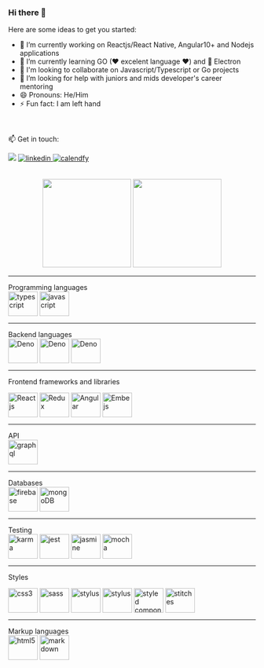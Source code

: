### Hi there 👋

Here are some ideas to get you started:

- 🔭 I’m currently working on Reactjs/React Native, Angular10+ and Nodejs applications
- 🌱 I’m currently learning GO (❤ excelent language ❤) and 🧪 Electron
- 👯 I'm looking to collaborate on Javascript/Typescript or Go projects 
- 🤔 I’m looking for help with juniors and mids developer's career mentoring
- 😄 Pronouns: He/Him
- ⚡ Fun fact: I am left hand

<br /><br />
  📫 Get in touch:
  <div>
  <a href="mailto:so.israelweb@gmail.com" title="E-mail" ="mailto:so.israelweb@gmail.com"><img src="https://img.shields.io/badge/gmail-white?style=flat&logo=gmail&labelColor=white" target="_blank"></a>
  <a href="https://www.linkedin.com/in/soisrael/" title="Connect with me" target="_blank">
    <img alt="linkedin" src="https://img.shields.io/badge/Linkedin-blue?style=flat&logo=linkedin&labelColor=blue" />
  </a>
  <a href="https://calendly.com/israel-soares" title="Schedule a meeting" target="_blank">
    <img alt="calendfy" src="https://img.shields.io/badge/Calendly-blue?style=flat&logo=calendly&labelColor=blue" />
  </a>
</div>
<br /><br />

<div align="center">
  <a href="https://github.com/wolfather"></a>
  <img height="180em" src="https://github-readme-stats.vercel.app/api?username=wolfather&show_icons=true&theme=dracula&include_all_commits=true&count_private=true"/>
  <img height="180em" src="https://github-readme-stats.vercel.app/api/top-langs/?username=wolfather&layout=compact&langs_count=7&theme=darkula"/>
</div>
<hr />

<div>
Programming languages
<div>
  <img align="center" alt="typescript" height="50" width="60" src="https://cdn.jsdelivr.net/gh/devicons/devicon/icons/typescript/typescript-original.svg" />
  <img align="center" alt="javascript" height="50" width="60" src="https://cdn.jsdelivr.net/gh/devicons/devicon/icons/javascript/javascript-original.svg" />          
  <hr />
</div>
Backend languages
<div>
  <img align="center" alt="Deno" height="50" width="60" src="https://cdn.jsdelivr.net/gh/devicons/devicon/icons/denojs/denojs-original-wordmark.svg" />
<img align="center" alt="Deno" height="50" width="60"  src="https://cdn.jsdelivr.net/gh/devicons/devicon/icons/nodejs/nodejs-original-wordmark.svg" />
<img align="center" alt="Deno" height="50" width="60"  src="https://cdn.jsdelivr.net/gh/devicons/devicon/icons/go/go-original.svg" />
<hr />
</div>

Frontend frameworks and libraries
<div>
  <img align="center" alt="Reactjs" height="50" width="60"  src="https://cdn.jsdelivr.net/gh/devicons/devicon/icons/react/react-original-wordmark.svg" />
  <img align="center" alt="Redux" height="50" width="60"  src="https://cdn.jsdelivr.net/gh/devicons/devicon/icons/redux/redux-original.svg" />
  <img align="center" alt="Angular" height="50" width="60"  src="https://cdn.jsdelivr.net/gh/devicons/devicon/icons/angularjs/angularjs-original.svg" />
  <img align="center" alt="Embejs" height="50" width="60" src="https://cdn.jsdelivr.net/gh/devicons/devicon/icons/ember/ember-original-wordmark.svg" />
  <hr />
</div>
API
  <div>
    <img align="center" alt="graphql" height="50" width="60" src="https://cdn.jsdelivr.net/gh/devicons/devicon/icons/graphql/graphql-plain-wordmark.svg" />
    <hr />
  </div>
Databases
  <div>
    <img align="center" alt="firebase" height="50" width="60" src="https://cdn.jsdelivr.net/gh/devicons/devicon/icons/firebase/firebase-plain-wordmark.svg" />
    <img align="center" alt="mongoDB" height="50" width="60" src="https://cdn.jsdelivr.net/gh/devicons/devicon/icons/mongodb/mongodb-plain-wordmark.svg" />
    <hr />
  </div>
Testing
  <div>
    <img align="center" alt="karma" height="50" width="60" src="https://cdn.jsdelivr.net/gh/devicons/devicon/icons/karma/karma-original.svg" />
    <img align="center" alt="jest" height="50" width="60" src="https://cdn.jsdelivr.net/gh/devicons/devicon/icons/jest/jest-plain.svg" />          
    <img align="center" alt="jasmine" height="50" width="60" src="https://cdn.jsdelivr.net/gh/devicons/devicon/icons/jasmine/jasmine-plain-wordmark.svg" />
    <img align="center" alt="mocha" height="50" width="60" src="https://cdn.jsdelivr.net/gh/devicons/devicon/icons/mocha/mocha-plain.svg" />
    <hr />    
  </div>
  
Styles
<div>
  <img align="center" alt="css3" height="50" width="60" src="https://cdn.jsdelivr.net/gh/devicons/devicon/icons/css3/css3-original.svg" />  
  <img align="center" alt="sass" height="50" width="60" src="https://cdn.jsdelivr.net/gh/devicons/devicon/icons/sass/sass-original.svg" />
  <img align="center" alt="stylus" height="50" width="60" src="https://cdn.jsdelivr.net/gh/devicons/devicon/icons/stylus/stylus-original.svg" />
  <img align="center" alt="stylus" height="50" width="60" src="https://cdn.jsdelivr.net/gh/devicons/devicon/icons/stylus/stylus-original.svg" />
  <img align="center" alt="styled components" height="50" width="60" src="https://cdn.jsdelivr.net/gh/devicons/devicon/icons/styled-component/styled-component.svg" />
  <img align="center" alt="stitches" height="50" width="60" src="https://cdn.jsdelivr.net/gh/devicons/devicon/icons/stitches/stitches.svg" />
  <hr />
</div>
Markup languages
<div>
  <img align="center" alt="html5" height="50" width="60" src="https://cdn.jsdelivr.net/gh/devicons/devicon/icons/html5/html5-original-wordmark.svg" />
  <img align="center" alt="markdown" height="50" width="60" src="https://cdn.jsdelivr.net/gh/devicons/devicon/icons/markdown/markdown-original.svg" />
</div>
  
